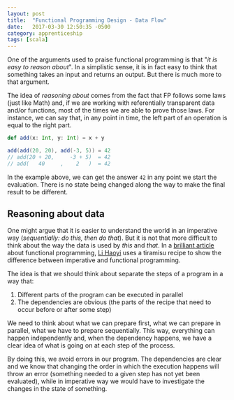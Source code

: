 ```yaml
---
layout: post
title:  "Functional Programming Design - Data Flow"
date:   2017-03-30 12:50:35 -0500
category: apprenticeship
tags: [scala]
---
```


One of the arguments used to praise functional programming is that "*it is easy to reason about*". In a simplistic sense, it is in fact easy to think that something takes an input and returns an output. But there is much more to that argument.<!--more-->

The idea of *reasoning about* comes from the fact that FP follows some laws (just like Math) and, if we are working with referentially transparent data and/or functions, most of the times we are able to prove those laws. For instance, we can say that, in any point in time, the left part of an operation is equal to the right part.

```scala
def add(x: Int, y: Int) = x + y

add(add(20, 20), add(-3, 5)) = 42
// add(20 + 20,     -3 + 5)  = 42
// add(   40     ,    2   )  = 42
```

In the example above, we can get the answer `42` in any point we start the evaluation. There is no state being changed along the way to make the final result to be different.

## Reasoning about data

One might argue that it is easier to understand the world in an imperative way (*sequentially: do this, then do that*). But it is not that more difficult to think about the way the data is used by *this* and *that*. In a [brilliant article](http://www.lihaoyi.com/post/WhatsFunctionalProgrammingAllAbout.html) about functional programming, [Li Haoyi](http://www.lihaoyi.com/Resume/) uses a tiramisu recipe to show the difference between imperative and functional programming.

The idea is that we should think about separate the steps of a program in a way that:

1. Different parts of the program can be executed in parallel
1. The dependencies are obvious (the parts of the recipe that need to occur before or after some step)

We need to think about what we can prepare first, what we can prepare in parallel, what we have to prepare sequentially. This way, everything can happen independently and, when the dependency happens, we have a clear idea of what is going on at each step of the process.

By doing this, we avoid errors in our program. The dependencies are clear and we know that changing the order in which the execution happens will throw an error (something needed to a given step has not yet been evaluated), while in imperative way we would have to investigate the changes in the state of something.
